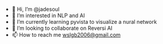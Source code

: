 - 👋 Hi, I’m @jadesoul
- 👀 I’m interested in NLP and AI
- 🌱 I’m currently learning pyvista to visualize a nural network
- 💞️ I’m looking to collaborate on Reversi AI
- 📫 How to reach me wslgb2006@gmail.com

<!---
jadesoul/jadesoul is a ✨ special ✨ repository because its `README.md` (this file) appears on your GitHub profile.
You can click the Preview link to take a look at your changes.
--->
